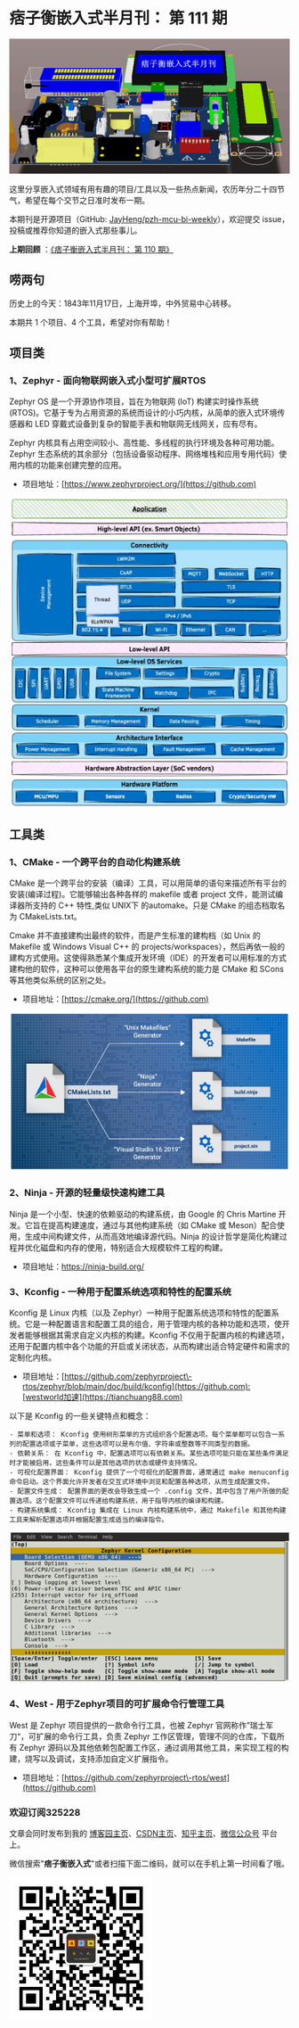 
# 痞子衡嵌入式半月刊： 第 111 期


![](https://raw.githubusercontent.com/JayHeng/pzh-mcu-bi-weekly/master/pics/pzh_mcu_bi_weekly.PNG)


这里分享嵌入式领域有用有趣的项目/工具以及一些热点新闻，农历年分二十四节气，希望在每个交节之日准时发布一期。


本期刊是开源项目（GitHub: [JayHeng/pzh\-mcu\-bi\-weekly](https://github.com)），欢迎提交 issue，投稿或推荐你知道的嵌入式那些事儿。


**上期回顾** ：[《痞子衡嵌入式半月刊： 第 110 期》](https://github.com)


## 唠两句


历史上的今天：1843年11月17日，上海开埠，中外贸易中心转移。


本期共 1 个项目、4 个工具，希望对你有帮助！


## 项目类


### 1、Zephyr \- 面向物联网嵌入式小型可扩展RTOS


Zephyr OS 是一个开源协作项目，旨在为物联网 (IoT) 构建实时操作系统 (RTOS)。它基于专为占用资源的系统而设计的小巧内核，从简单的嵌入式环境传感器和 LED 穿戴式设备到复杂的智能手表和物联网无线网关，应有尽有。


Zephyr 内核具有占用空间较小、高性能、多线程的执行环境及各种可用功能。Zephyr 生态系统的其余部分（包括设备驱动程序、网络堆栈和应用专用代码）使用内核的功能来创建完整的应用。


* 项目地址：[https://www.zephyrproject.org/](https://github.com)


![](https://raw.githubusercontent.com/JayHeng/pzh-mcu-bi-weekly/master/pics/issue-111/Zephyr.PNG)


## 工具类


### 1、CMake \- 一个跨平台的自动化构建系统


CMake 是一个跨平台的安装（编译）工具，可以用简单的语句来描述所有平台的安装(编译过程)。它能够输出各种各样的 makefile 或者 project 文件，能测试编译器所支持的 C\+\+ 特性,类似 UNIX下 的automake。只是 CMake 的组态档取名为 CMakeLists.txt。


Cmake 并不直接建构出最终的软件，而是产生标准的建构档（如 Unix 的 Makefile 或 Windows Visual C\+\+ 的 projects/workspaces），然后再依一般的建构方式使用。这使得熟悉某个集成开发环境（IDE）的开发者可以用标准的方式建构他的软件，这种可以使用各平台的原生建构系统的能力是 CMake 和 SCons 等其他类似系统的区别之处。


* 项目地址：[https://cmake.org/](https://github.com)


![](https://raw.githubusercontent.com/JayHeng/pzh-mcu-bi-weekly/master/pics/issue-111/CMake.PNG)


### 2、Ninja \- 开源的轻量级快速构建工具


Ninja 是一个小型、快速的依赖驱动的构建系统，由 Google 的 Chris Martine 开发‌。它旨在提高构建速度，通过与其他构建系统（如 CMake 或 Meson）配合使用，生成中间构建文件，从而高效地编译源代码。Ninja 的设计哲学是简化构建过程并优化磁盘和内存的使用，特别适合大规模软件工程的构建‌。


* 项目地址：[https://ninja\-build.org/](https://github.com)


### 3、Kconfig \- 一种用于配置系统选项和特性的配置系统


Kconfig 是 Linux 内核（以及 Zephyr）一种用于配置系统选项和特性的配置系统。它是一种配置语言和配置工具的组合，用于管理内核的各种功能和选项，使开发者能够根据其需求自定义内核的构建。Kconfig 不仅用于配置内核的构建选项，还用于配置内核中各个功能的开启或关闭状态，从而构建出适合特定硬件和需求的定制化内核。


* 项目地址：[https://github.com/zephyrproject\-rtos/zephyr/blob/main/doc/build/kconfig](https://github.com):[westworld加速](https://tianchuang88.com)


以下是 Kconfig 的一些关键特点和概念：



```
- 菜单和选项： Kconfig 使用树形菜单的方式组织各个配置选项。每个菜单都可以包含一系列的配置选项或子菜单，这些选项可以是布尔值、字符串或整数等不同类型的数据。
- 依赖关系： 在 Kconfig 中，配置选项可以有依赖关系。某些选项可能只能在某些条件满足时才能被启用，这些条件可以是其他选项的状态或硬件支持情况。
- 可视化配置界面： Kconfig 提供了一个可视化的配置界面，通常通过 make menuconfig 命令启动。这个界面允许开发者在交互式环境中浏览和配置各种选项，从而生成配置文件。
- 配置文件生成： 配置界面的更改会导致生成一个 .config 文件，其中包含了用户所做的配置选项。这个配置文件可以传递给构建系统，用于指导内核的编译和构建。
- 构建系统集成： Kconfig 集成在 Linux 内核构建系统中，通过 Makefile 和其他构建工具来解析配置选项并根据配置生成适当的编译指令。

```

![](https://raw.githubusercontent.com/JayHeng/pzh-mcu-bi-weekly/master/pics/issue-111/Kconfig.PNG)


### 4、West \- 用于Zephyr项目的可扩展命令行管理工具


West 是 Zephyr 项目提供的一款命令行工具，也被 Zephyr 官网称作”瑞士军刀“，可扩展的命令行工具，负责 Zephyr 工作区管理，管理不同的仓库，下载所有 Zephyr 源码以及其他依赖包配置工作区，通过调用其他工具，来实现工程的构建，烧写以及调试，支持添加自定义扩展指令。


* 项目地址：[https://github.com/zephyrproject\-rtos/west](https://github.com)


### 欢迎订阅325228


文章会同时发布到我的 [博客园主页](https://github.com)、[CSDN主页](https://github.com)、[知乎主页](https://github.com)、[微信公众号](https://github.com) 平台上。


微信搜索"**痞子衡嵌入式**"或者扫描下面二维码，就可以在手机上第一时间看了哦。


![](https://raw.githubusercontent.com/JayHeng/pzhmcu-picture/master/wechat/pzhMcu_qrcode_258x258.jpg)


